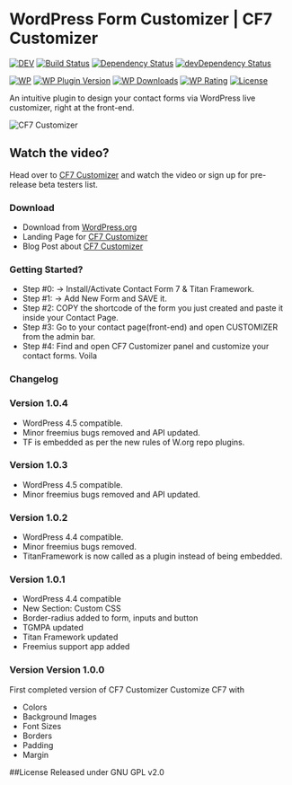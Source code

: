 # WordPress Form Customizer | CF7 Customizer

[![DEV](https://img.shields.io/badge/Dev-%E2%86%92-lightgrey.svg?style=flat-square)](https://github.com/WPTie/CF7Customizer/releases)
[![Build Status](https://travis-ci.org/WPTie/CF7Customizer.svg?style=flat-square?branch=master)](https://travis-ci.org/WPTie/CF7Customizer)
[![Dependency Status](https://david-dm.org/WPTie/CF7Customizer.svg?style=flat-square)](https://david-dm.org/WPTie/CF7Customizer)
[![devDependency Status](https://david-dm.org/WPTie/CF7Customizer/dev-status.svg?style=flat-square)](https://david-dm.org/WPTie/CF7Customizer#info=devDependencies)


[![WP](https://img.shields.io/badge/WordPress-%E2%86%92-lightgrey.svg?style=flat-square)](https://wordpress.org/plugins/cf7-customizer/)
[![WP Plugin Version](https://img.shields.io/wordpress/plugin/v/cf7-customizer.svg?style=flat-square&label=version)](https://wordpress.org/plugins/cf7-customizer/)
[![WP Downloads](https://img.shields.io/wordpress/plugin/dt/cf7-customizer.svg?style=flat-square)](https://wordpress.org/plugins/cf7-customizer/)
[![WP Rating](https://img.shields.io/wordpress/plugin/r/cf7-customizer.svg?style=flat-square)](https://wordpress.org/support/view/plugin-reviews/cf7-customizer?filter=5)
[![License](https://img.shields.io/badge/license-GPL%20v2.0-lightgrey.svg?style=flat-square)](https://github.com/WPTie/CF7Customizer/blob/master/license.txt)

An intuitive plugin to design your contact forms via WordPress live customizer, right at the front-end.

![CF7 Customizer](https://i.imgur.com/qLPelOl.png)


## Watch the video?
Head over to [CF7 Customizer](http://cf7customizer.wptie.com/) and watch the video or sign up for pre-release beta testers list.

### Download
- Download from [WordPress.org](https://wordpress.org/plugins/cf7-customizer/)
- Landing Page for [CF7 Customizer](http://cf7customizer.wptie.com/)
- Blog Post about  [CF7 Customizer](https://ahmadawais.com/cf7-customizer-form-styling-via-wp-live-customizer/)

### Getting Started?

- Step #0: → Install/Activate Contact Form 7 & Titan Framework.
- Step #1: → Add New Form and SAVE it.
- Step #2: COPY the shortcode of the form you just created and paste it inside your Contact Page.
- Step #3: Go to your contact page(front-end) and open CUSTOMIZER from the admin bar.
- Step #4: Find and open CF7 Customizer panel and customize your contact forms. Voila

### Changelog
### Version 1.0.4
- WordPress 4.5 compatible.
- Minor freemius bugs removed and API updated.
- TF is embedded as per the new rules of W.org repo plugins.

### Version 1.0.3
- WordPress 4.5 compatible.
- Minor freemius bugs removed and API updated.

### Version 1.0.2
- WordPress 4.4 compatible.
- Minor freemius bugs removed.
- TitanFramework is now called as a plugin instead of being embedded.

### Version 1.0.1
- WordPress 4.4 compatible
- New Section: Custom CSS
- Border-radius added to form, inputs and button
- TGMPA updated
- Titan Framework updated
- Freemius support app added

### Version Version 1.0.0
First completed version of CF7 Customizer
Customize CF7 with
- Colors
- Background Images
- Font Sizes
- Borders
- Padding
- Margin

##License
Released under GNU GPL v2.0
